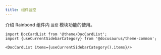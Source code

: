 ```yaml
---
title: 组件监控
---
```


介绍 Rainbond 组件内 `监控` 模块功能的使用。

```mdx-code-block
import DocCardList from '@theme/DocCardList';
import {useCurrentSidebarCategory} from '@docusaurus/theme-common';

<DocCardList items={useCurrentSidebarCategory().items}/>
```